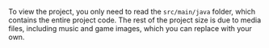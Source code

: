 To view the project, you only need to read the `src/main/java` folder, which contains the entire project code. The rest of the project size is due to media files, including music and game images, which you can replace with your own.
